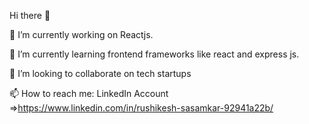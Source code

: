 Hi there 👋

🔭 I’m currently working on Reactjs.

🌱 I’m currently learning frontend frameworks like react  and express js.

👯 I’m looking to collaborate on tech startups

📫 How to reach me: LinkedIn Account =>https://www.linkedin.com/in/rushikesh-sasamkar-92941a22b/
